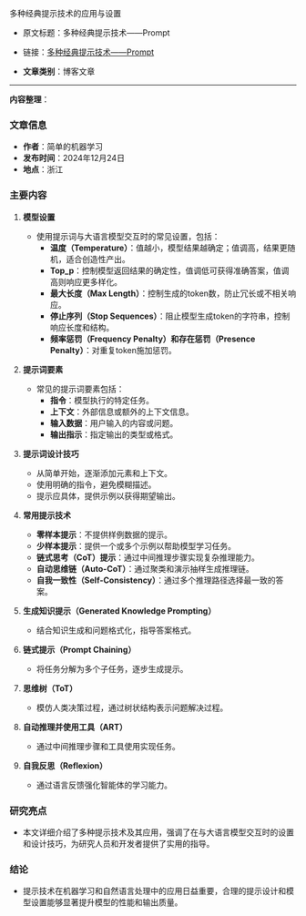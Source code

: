 多种经典提示技术的应用与设置
- 原文标题：多种经典提示技术——Prompt
- 链接：[多种经典提示技术——Prompt](https://mp.weixin.qq.com/s/aBrKnkVb2_qLSbT7a04SrA)

- **文章类别**：博客文章

---
**内容整理**：

### 文章信息
- **作者**：简单的机器学习
- **发布时间**：2024年12月24日
- **地点**：浙江

### 主要内容
1. **模型设置**
   - 使用提示词与大语言模型交互时的常见设置，包括：
     - **温度（Temperature）**：值越小，模型结果越确定；值调高，结果更随机，适合创造性产出。
     - **Top_p**：控制模型返回结果的确定性，值调低可获得准确答案，值调高则响应更多样化。
     - **最大长度（Max Length）**：控制生成的token数，防止冗长或不相关响应。
     - **停止序列（Stop Sequences）**：阻止模型生成token的字符串，控制响应长度和结构。
     - **频率惩罚（Frequency Penalty）和存在惩罚（Presence Penalty）**：对重复token施加惩罚。

2. **提示词要素**
   - 常见的提示词要素包括：
     - **指令**：模型执行的特定任务。
     - **上下文**：外部信息或额外的上下文信息。
     - **输入数据**：用户输入的内容或问题。
     - **输出指示**：指定输出的类型或格式。

3. **提示词设计技巧**
   - 从简单开始，逐渐添加元素和上下文。
   - 使用明确的指令，避免模糊描述。
   - 提示应具体，提供示例以获得期望输出。

4. **常用提示技术**
   - **零样本提示**：不提供样例数据的提示。
   - **少样本提示**：提供一个或多个示例以帮助模型学习任务。
   - **链式思考（CoT）提示**：通过中间推理步骤实现复杂推理能力。
   - **自动思维链（Auto-CoT）**：通过聚类和演示抽样生成推理链。
   - **自我一致性（Self-Consistency）**：通过多个推理路径选择最一致的答案。

5. **生成知识提示（Generated Knowledge Prompting）**
   - 结合知识生成和问题格式化，指导答案格式。

6. **链式提示（Prompt Chaining）**
   - 将任务分解为多个子任务，逐步生成提示。

7. **思维树（ToT）**
   - 模仿人类决策过程，通过树状结构表示问题解决过程。

8. **自动推理并使用工具（ART）**
   - 通过中间推理步骤和工具使用实现任务。

9. **自我反思（Reflexion）**
   - 通过语言反馈强化智能体的学习能力。

### 研究亮点
- 本文详细介绍了多种提示技术及其应用，强调了在与大语言模型交互时的设置和设计技巧，为研究人员和开发者提供了实用的指导。

### 结论
- 提示技术在机器学习和自然语言处理中的应用日益重要，合理的提示设计和模型设置能够显著提升模型的性能和输出质量。